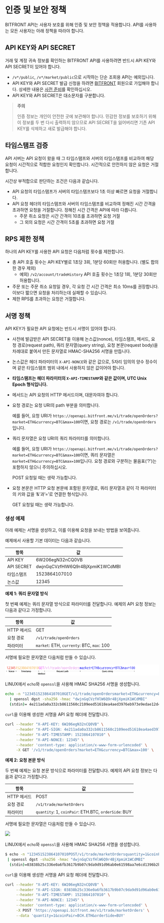 # 인증 및 보안 정책

BITFRONT API는 사용자 보호를 위해 인증 및 보안 정책을 적용합니다. API를 사용하는 모든 사용자는 아래 정책을 따라야 합니다.

## API KEY와 API SECRET

거래 및 계정 귀속 정보를 확인하는 BITFRONT API를 사용하려면 반드시 API KEY와 API SECRET이 있어야 합니다.

  - `/v*/public`, `/v*/market/public`으로 시작하는 단순 조회용 API는 예외입니다.
  - API KEY와 API SECRET 발급 신청을 하려면 [BITFRONT](http://bitfront.me) 회원으로 가입해야 합니다. 상세한 내용은 [사전 준비](/ko/1_Overview.md#사전-준비)를 확인하십시오.
  - API KEY와 API SECRET은 대소문자를 구분합니다.

> **주의**
> 
> 인증 정보는 개인이 안전한 곳에 보관해야 합니다. 민감한 정보를 보호하기 위해 이 정보를 두 번 다시 출력하지 않으므로 API SECRET을 잃어버리면 기존 API KEY를 삭제하고 새로 발급해야 합니다.

## 타임스탬프 검증

API 서버는 API 요청이 왔을 때 그 타임스탬프와 서버의 타임스탬프를 비교하여 해당 요청이 시간적으로 적합한 요청인지 확인합니다. 시간적으로 안전하지 않은 요청은 거절합니다.

시간상 부적합으로 판단하는 조건은 다음과 같습니다.

  - API 요청의 타임스탬프가 서버의 타임스탬프보다 1초 이상 빠르면 요청을 거절합니다.
  - API 요청 헤더의 타임스탬프와 서버의 타임스탬프를 비교하여 정해진 시간 간격을 초과하면 요청을 거절합니다. 정해진 시간 간격은 API에 따라 다릅니다.
      - 주문 취소 요청은 시간 간격이 10초를 초과하면 요청 거절
      - 그 외의 요청은 시간 간격이 5초를 초과하면 요청 거절

## RPS 제한 정책

하나의 API KEY를 사용한 API 요청은 다음처럼 횟수를 제한합니다.

  - 총 API 호출 횟수는 API KEY별로 1초당 3회, 1분당 60회만 허용합니다. (별도 합의한 경우 제외)
      - 예외) `/v2/account/tradeHistory` API 호출 횟수는 1초당 1회, 1분당 30회만 허용합니다.
  - 주문 또는 주문 취소 요청일 경우, 각 요청 간 시간 간격은 최소 10ms를 권장합니다. 이보다 짧으면 요청을 처리하는데 실패할 수 있습니다.
  - 제한 RPS를 초과하는 요청은 거절합니다.

## 서명 정책

API KEY가 필요한 API 요청에는 반드시 서명이 있어야 합니다.

  - 사전에 발급받은 API SECRET을 이용해 논스값(nonce), 타임스탬프, 메서드, 요청 경로(request path), 쿼리 문자열(query string), 요청 본문(request body)을 차례대로 붙여서 만든 문자열로 HMAC-SHA256 서명을 만듭니다.

  - 논스값은 헤더 파라미터의 `X-API-NONCE`와 같은 값으로, 5자리 임의의 양수 정수이며 같은 타임스탬프 범위 내에서 사용하지 않은 값이어야 합니다.

  - **타임스탬프는 헤더 파라미터의 `X-API-TIMESTAMP`와 같은 값이며, UTC Unix Epoch 형식입니다.**

  - 메서드는 API 요청의 HTTP 메서드이며, 대문자여야 합니다.

  - 요청 경로는 요청 URI의 path 부분을 의미합니다.
    
    예를 들어, 요청 URI가 `https://openapi.bitfront.me/v1/trade/openOrders?market=ETH&currency=BTC&max=100`이면, 요청 경로는 `/v1/trade/openOrders`입니다.

  - 쿼리 문자열은 요청 URI의 쿼리 파라미터를 의미합니다.
    
    예를 들어, 요청 URI가 `https://openapi.bitfront.me/v1/trade/openOrders?market=ETH&currency=BTC&max=100`이면, 쿼리 문자열은 `market=ETH&currency=BTC&max=100`입니다.
    요청 경로와 구분하는 물음표(‘?’)는 포함하지 않으니 주의하십시오.
    
    POST 요청일 때는 생략 가능합니다.

  - 요청 본문은 HTTP 요청 본문에 포함된 문자열로, 쿼리 문자열과 같이 각 파라미터의 키와 값을 ‘&’과’=’로 연결한 형식입니다.
    
    GET 요청일 때는 생략 가능합니다.

### 생성 예제

아래 예제는 서명을 생성하고, 이를 이용해 요청을 보내는 방법을 보여줍니다.

예제에서 사용할 기본 데이터는 다음과 같습니다.

| 항목         | 값                                |
| ---------- | -------------------------------- |
| API KEY    | 6W206egN32nCQ0VB                 |
| API SECRET | dwjnGqCVzfHlW6Q9r4BjXpmiK1WCdMBI |
| 타임스탬프      | 1523864107010                    |
| 논스값        | 12345                            |

**예제 1: 쿼리 문자열 방식**

첫 번째 예제는 쿼리 문자열 방식으로 파라미터를 전달합니다.
예제의 API 요청 정보는 다음과 같다고 가정합니다.

| 항목       | 값                                          |
| -------- | ------------------------------------------ |
| HTTP 메서드 | GET                                        |
| 요청 경로    | `/v1/trade/openOrders`                     |
| 파라미터     | `market`: ETH, `currenty`: BTC, `max`: 100 |

서명에 필요한 문자열은 다음처럼 만들 수 있습니다.

![](images/signature_ex1.png)

LINUX에서 `echo`와 `openssl`을 사용해 HMAC SHA256 서명을 생성합니다.

``` bash
echo -n "123451523864107010GET/v1/trade/openOrdersmarket=ETH&currency=BTC&max=100" \
  | openssl dgst -sha256 -hmac "dwjnGqCVzfHlW6Q9r4BjXpmiK1WCdMBI"
  (stdin)= 4e211ada0a332cb8611560c2109eed51618ea4aed3976eb973e9edae12d433e4
```

`curl`을 이용해 생성한 서명을 API 요청 헤더에 전달합니다.

``` bash
curl --header "X-API-KEY: 6W206egN32nCQ0VB" \
     --header "X-API-SIGN: 4e211ada0a332cb8611560c2109eed51618ea4aed3976eb973e9edae12d433e4" \
     --header "X-API-TIMESTAMP: 1523864107010" \
     --header "X-API-NONCE: 12345" \
     --header 'content-type: application/x-www-form-urlencoded' \
     -X GET '/v1/trade/openOrders?market=ETH&currency=BTC&max=100' \
```

**예제 2: 요청 본문 방식**

두 번째 예제는 요청 본문 방식으로 파라미터를 전달합니다.
예제의 API 요청 정보는 다음과 같다고 가정합니다.

| 항목       | 값                                                    |
| -------- | ---------------------------------------------------- |
| HTTP 메서드 | POST                                                 |
| 요청 경로    | `/v1/trade/marketOrders`                             |
| 파라미터     | `quantity`: 1, `coinPair`: ETH.BTC, `orderSide`: BUY |

서명에 필요한 문자열은 다음처럼 만들 수 있습니다.

![](images/signature_ex2.png)

LINUX에서 `echo`와 `openssl`을 사용해 HMAC SHA256 서명을 생성합니다.

``` bash
$ echo -n "123451523864107010POST/v1/trade/marketOrdersquantity=1&coinPair=BCH.ETH&orderSide=BUY" \
 | openssl dgst -sha256 -hmac "dwjnGqCVzfHlW6Q9r4BjXpmiK1WCdMBI"
  (stdin)=03838b25c336e0a6fb3617b9b07c9da9d91d96ab0e61598aa7e6cd1396b2b3ef
```

`curl`을 이용해 생성한 서명을 API 요청 헤더에 전달합니다.

``` bash
curl --header "X-API-KEY: 6W206egN32nCQ0VB" \
     --header "X-API-SIGN: 03838b25c336e0a6fb3617b9b07c9da9d91d96ab0e61598aa7e6cd1396b2b3ef" \
     --header "X-API-TIMESTAMP: 1523864107010" \
     --header "X-API-NONCE: 12345" \
     --header 'content-type: application/x-www-form-urlencoded' \
     -X POST 'https://openapi.bitfront.me/v1/trade/marketOrders' \
     --data 'quantity=1&coinPair=BCH.ETH&orderSide=BUY'
```

